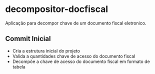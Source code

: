 # decompositor-docfiscal
Aplicação para decompor chave de um documento fiscal eletronico.

## Commit Inicial

- Cria a estrutura inicial do projeto
- Valida a quantidades chave de acesso do documento fiscal
- Decompõe a chave de acesso do documento fiscal em formato de tabela
